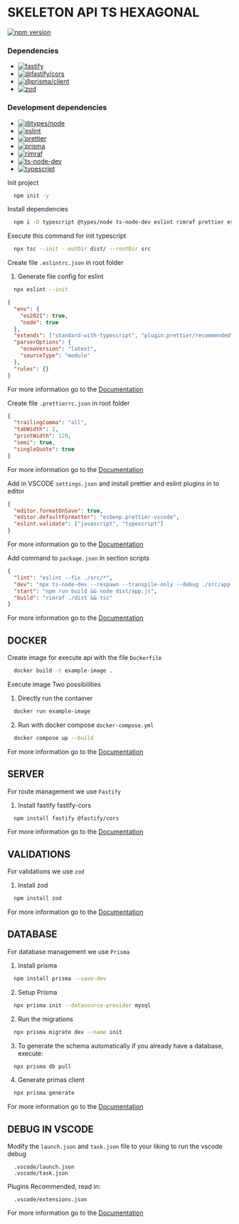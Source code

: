 # SKELETON API TS HEXAGONAL

[![npm version](https://img.shields.io/badge/npm-10.3.0-brightgreen.svg)](https://www.npmjs.com/package/npm)

### Dependencies

- [![fastify](https://img.shields.io/badge/fastify-4.25.2-brightgreen.svg)](https://www.npmjs.com/package/fastify)
- [![@fastify/cors](https://img.shields.io/badge/@fastify/cors-8.5.0-brightgreen.svg)](https://www.npmjs.com/package/@fastify/cors)
- [![@prisma/client](https://img.shields.io/badge/@prisma/client-5.8.1-brightgreen.svg)](https://www.npmjs.com/package/@prisma/client)
- [![zod](https://img.shields.io/badge/zod-3.22.4-brightgreen.svg)](https://www.npmjs.com/package/zod)

### Development dependencies

- [![@types/node](https://img.shields.io/badge/@types/node-20.11.5-brightgreen.svg)](https://www.npmjs.com/package/@types/node)
- [![eslint](https://img.shields.io/badge/eslint-8.56.0-brightgreen.svg)](https://www.npmjs.com/package/eslint)
- [![prettier](https://img.shields.io/badge/prettier-3.2.4-brightgreen.svg)](https://www.npmjs.com/package/prettier)
- [![prisma](https://img.shields.io/badge/prisma-5.8.1-brightgreen.svg)](https://www.npmjs.com/package/prisma)
- [![rimraf](https://img.shields.io/badge/rimraf-5.0.5-brightgreen.svg)](https://www.npmjs.com/package/rimraf)
- [![ts-node-dev](https://img.shields.io/badge/ts--node--dev-2.0.0-brightgreen.svg)](https://www.npmjs.com/package/ts-node-dev)
- [![typescript](https://img.shields.io/badge/typescript-5.3.3-brightgreen.svg)](https://www.npmjs.com/package/typescript)

Init project

```bash
  npm init -y
```

Install dependencies

```bash
  npm i -D typescript @types/node ts-node-dev eslint rimraf prettier eslint-plugin-prettier eslint-config-prettier
```

Execute this command for init typescript

```bash
  npx tsc --init --outDir dist/ --rootDir src
```

Create file `.eslintrc.json` in root folder

1. Generate file config for eslint

```bash
  npx eslint --init
```

```json
{
  "env": {
    "es2021": true,
    "node": true
  },
  "extends": ["standard-with-typescript", "plugin:prettier/recommended"],
  "parserOptions": {
    "ecmaVersion": "latest",
    "sourceType": "module"
  },
  "rules": {}
}
```

For more information go to the [Documentation](https://eslint.org/docs/latest/use/configure/configuration-files)

Create file `.prettierrc.json` in root folder

```json
{
  "trailingComma": "all",
  "tabWidth": 2,
  "printWidth": 120,
  "semi": true,
  "singleQuote": true
}
```

For more information go to the [Documentation](https://prettier.io/docs/en/options)

Add in VSCODE `settings.json` and install prettier and eslint plugins in to editor

```json
{
  "editor.formatOnSave": true,
  "editor.defaultFormatter": "esbenp.prettier-vscode",
  "eslint.validate": ["javascript", "typescript"]
}
```

For more information go to the [Documentation](https://code.visualstudio.com/docs/getstarted/settings)

Add command to `package.json` in section scripts

```json
{
  "lint": "eslint --fix ./src/*",
  "dev": "npx ts-node-dev --respawn --transpile-only --debug ./src/app.ts",
  "start": "npm run build && node dist/app.js",
  "build": "rimraf ./dist && tsc"
}
```

For more information go to the [Documentation](https://docs.npmjs.com/cli/v10/configuring-npm/package-json)

## DOCKER

Create image for execute api with the file `Dockerfile`

```bash
  docker build -t example-image .
```

Execute image Two possibilities

1. Directly run the container

```bash
  docker run example-image
```

2. Run with docker compose `docker-compose.yml`

```bash
  docker compose up --build
```

For more information go to the [Documentation](https://docs.docker.com/get-started/overview/)

## SERVER

For route management we use `Fastify`

1. Install fastify fastify-cors

```bash
  npm install fastify @fastify/cors
```

For more information go to the [Documentation](https://fastify.dev/docs/latest/)

## VALIDATIONS

For validations we use `zod`

1. Install zod

```bash
  npm install zod
```

For more information go to the [Documentation](https://zod.dev/)

## DATABASE

For database management we use `Prisma`

1. Install prisma

```bash
  npm install prisma --save-dev
```

2. Setup Prisma

```sh
  npx prisma init --datasource-provider mysql
```

2. Run the migrations

```bash
  npx prisma migrate dev --name init
```

3. To generate the schema automatically if you already have a database, execute:

```bash
  npx prisma db pull
```

4. Generate primas client

```bash
  npx prisma generate
```

For more information go to the [Documentation](https://www.prisma.io/docs/orm)

## DEBUG IN VSCODE

Modify the `launch.json` and `task.json` file to your liking to run the vscode debug

```
  .vscode/launch.json
  .vscode/task.json
```

Plugins Recommended, read in:

```
  .vscode/extensions.json
```

For more information go to the [Documentation](https://code.visualstudio.com/docs/nodejs/nodejs-debugging)
